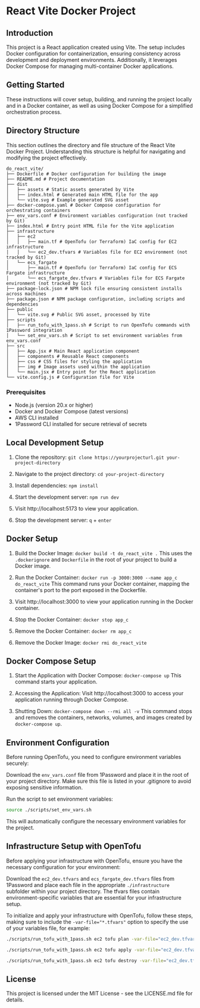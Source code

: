# React Vite Docker Project

## Introduction

This project is a React application created using Vite. The setup includes Docker configuration for containerization, ensuring consistency across development and deployment environments. Additionally, it leverages Docker Compose for managing multi-container Docker applications.

## Getting Started

These instructions will cover setup, building, and running the project locally and in a Docker container, as well as using Docker Compose for a simplified orchestration process.

## Directory Structure

This section outlines the directory and file structure of the React Vite Docker Project. Understanding this structure is helpful for navigating and modifying the project effectively.

```plaintext
do_react_vite/
├── Dockerfile # Docker configuration for building the image
├── README.md # Project documentation
├── dist
│   ├── assets # Static assets generated by Vite
│   ├── index.html # Generated main HTML file for the app
│   └── vite.svg # Example generated SVG asset
├── docker-compose.yaml # Docker Compose configuration for orchestrating containers
├── env_vars.conf # Environment variables configuration (not tracked by Git)
├── index.html # Entry point HTML file for the Vite application
├── infrastructure
│   ├── ec2
│   │   ├── main.tf # OpenTofu (or Terraform) IaC config for EC2 infrastructure
│   │   └── ec2_dev.tfvars # Variables file for EC2 environment (not tracked by Git)
│   └── ecs_fargate
│       ├── main.tf # OpenTofu (or Terraform) IaC config for ECS Fargate infrastructure
│       └── ecs_fargate_dev.tfvars # Variables file for ECS Fargate environment (not tracked by Git)
├── package-lock.json # NPM lock file ensuring consistent installs across machines
├── package.json # NPM package configuration, including scripts and dependencies
├── public
│   └── vite.svg # Public SVG asset, processed by Vite
├── scripts
│   ├── run_tofu_with_1pass.sh # Script to run OpenTofu commands with 1Password integration
│   └── set_env_vars.sh # Script to set environment variables from env_vars.conf
├── src
│   ├── App.jsx # Main React application component
│   ├── components # Reusable React components
│   ├── css # CSS files for styling the application
│   ├── img # Image assets used within the application
│   └── main.jsx # Entry point for the React application
└── vite.config.js # Configuration file for Vite
```

### Prerequisites

- Node.js (version 20.x or higher)
- Docker and Docker Compose (latest versions)
- AWS CLI installed
- 1Password CLI installed for secure retrieval of secrets

## Local Development Setup

1. Clone the repository:
   `git clone https://yourprojecturl.git your-project-directory`

1. Navigate to the project directory:
   `cd your-project-directory`

1. Install dependencies:
   `npm install`

1. Start the development server:
   `npm run dev`

1. Visit http://localhost:5173 to view your application.

1. Stop the development server:
   `q` + `enter`

## Docker Setup

1. Build the Docker Image: 
   `docker build -t do_react_vite .`
   This uses the `.dockerignore` and `Dockerfile` in the root of your project to build a Docker image.

1. Run the Docker Container: 
   `docker run -p 3000:3000 --name app_c do_react_vite`
   This command runs your Docker container, mapping the container's port to the port exposed in the Dockerfile.

1. Visit http://localhost:3000 to view your application running in the Docker container.

1. Stop the Docker Container:
   `docker stop app_c`

1. Remove the Docker Container:
   `docker rm app_c`

1. Remove the Docker Image:
   `docker rmi do_react_vite`

## Docker Compose Setup

1. Start the Application with Docker Compose:
   `docker-compose up`
   This command starts your application.

2. Accessing the Application:
   Visit http://localhost:3000 to access your application running through Docker Compose.

3. Shutting Down:
   `docker-compose down --rmi all -v`
   This command stops and removes the containers, networks, volumes, and images created by `docker-compose up`.

## Environment Configuration

Before running OpenTofu, you need to configure environment variables securely:

Download the `env_vars.conf` file from 1Password and place it in the root of your project directory. Make sure this file is listed in your .gitignore to avoid exposing sensitive information.

Run the script to set environment variables:
```bash
source ./scripts/set_env_vars.sh
```
This will automatically configure the necessary environment variables for the project.

## Infrastructure Setup with OpenTofu

Before applying your infrastructure with OpenTofu, ensure you have the necessary configuration for your environment:

Download the `ec2_dev.tfvars` and `ecs_fargate_dev.tfvars` files from 1Password and place each file in the appropriate `./infrastructure` subfolder within your project directory. The tfvars files contain environment-specific variables that are essential for your infrastructure setup.

To initialize and apply your infrastructure with OpenTofu, follow these steps, making sure to include the `-var-file="*.tfvars"` option to specify the use of your variables file, for example:

```bash
./scripts/run_tofu_with_1pass.sh ec2 tofu plan -var-file="ec2_dev.tfvars"
```
```bash
./scripts/run_tofu_with_1pass.sh ec2 tofu apply -var-file="ec2_dev.tfvars"
```
```bash
./scripts/run_tofu_with_1pass.sh ec2 tofu destroy -var-file="ec2_dev.tfvars"
```
## License

This project is licensed under the MIT License - see the LICENSE.md file for details.
